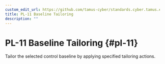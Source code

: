 ```yaml
---
custom_edit_url: https://github.com/tamus-cyber/standards.cyber.tamus.edu/tree/main/content/tamus.edu/TAMUS_profile.xml
title: PL-11 Baseline Tailoring
description: ""
---
```


# PL-11 Baseline Tailoring {#pl-11}

Tailor the selected control baseline by applying specified tailoring actions.

